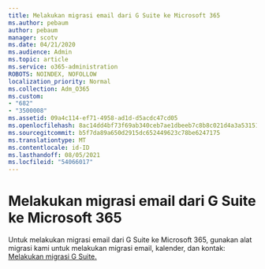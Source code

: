```yaml
---
title: Melakukan migrasi email dari G Suite ke Microsoft 365
ms.author: pebaum
author: pebaum
manager: scotv
ms.date: 04/21/2020
ms.audience: Admin
ms.topic: article
ms.service: o365-administration
ROBOTS: NOINDEX, NOFOLLOW
localization_priority: Normal
ms.collection: Adm_O365
ms.custom:
- "682"
- "3500008"
ms.assetid: 09a4c114-ef71-4958-ad1d-d5acdc47cd05
ms.openlocfilehash: 8ac14dd4bf73f69ab340ceb7ae1dbeeb7c8b8c021d4a3a53151ab8c62eb268f8
ms.sourcegitcommit: b5f7da89a650d2915dc652449623c78be6247175
ms.translationtype: MT
ms.contentlocale: id-ID
ms.lasthandoff: 08/05/2021
ms.locfileid: "54066017"
---
```

# <a name="migrate-email-from-g-suite-to-microsoft-365"></a>Melakukan migrasi email dari G Suite ke Microsoft 365

Untuk melakukan migrasi email dari G Suite ke Microsoft 365, gunakan alat migrasi kami untuk melakukan migrasi email, kalender, dan kontak: [Melakukan migrasi G Suite.](https://docs.microsoft.com/Exchange/mailbox-migration/perform-g-suite-migration)
  